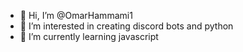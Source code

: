 - 👋 Hi, I’m @OmarHammami1
- 👀 I’m interested in creating discord bots and python
- 🌱 I’m currently learning javascript
<!---
OmarHammami1/OmarHammami1 is a ✨ special ✨ repository because its `README.md` (this file) appears on your GitHub profile.
You can click the Preview link to take a look at your changes.
--->
